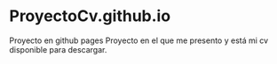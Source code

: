 # ProyectoCv.github.io
Proyecto en github pages
Proyecto en el que me presento y está mi cv disponible para descargar.

